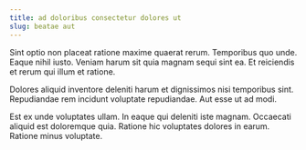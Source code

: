 ```yaml
---
title: ad doloribus consectetur dolores ut
slug: beatae aut
---
```


Sint optio non placeat ratione maxime quaerat rerum. Temporibus quo unde. Eaque nihil iusto. Veniam harum sit quia magnam sequi sint ea. Et reiciendis et rerum qui illum et ratione.

Dolores aliquid inventore deleniti harum et dignissimos nisi temporibus sint. Repudiandae rem incidunt voluptate repudiandae. Aut esse ut ad modi.

Est ex unde voluptates ullam. In eaque qui deleniti iste magnam. Occaecati aliquid est doloremque quia. Ratione hic voluptates dolores in earum. Ratione minus voluptate.
